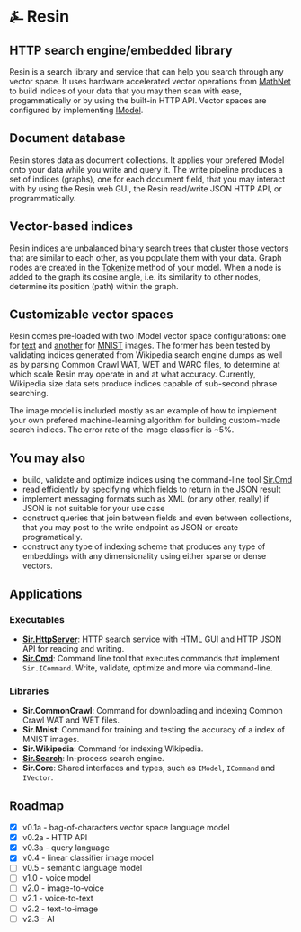 # &#9084; Resin

## HTTP search engine/embedded library
Resin is a search library and service that can help you search through any vector space. It uses hardware accelerated vector operations from 
[MathNet](https://github.com/mathnet/mathnet-numerics) to build indices of your data that you may then scan with ease, progammatically or 
by using the built-in HTTP API. Vector spaces are configured by implementing [IModel<T>](https://github.com/kreeben/resin/blob/master/src/Sir.VectorSpace/IModel.cs). 

## Document database
Resin stores data as document collections. It applies your prefered IModel<T> onto your data while you write and query it. 
The write pipeline produces a set of indices (graphs), one for each document field, that you may interact with by using the Resin web GUI, 
the Resin read/write JSON HTTP API, or programmatically.

## Vector-based indices
Resin indices are unbalanced binary search trees that cluster those vectors that are similar to each other, as you populate them with your data. 
Graph nodes are created in the [Tokenize](https://github.com/kreeben/resin/blob/master/src/Sir.VectorSpace/IModel.cs#L12) method of your model. 
When a node is added to the graph its cosine angle, i.e. its similarity to other nodes, determine its position (path) within the graph.

## Customizable vector spaces
Resin comes pre-loaded with two IModel vector space configurations: one for [text](https://github.com/kreeben/resin/blob/master/src/Sir.Search/Models/BagOfCharsModel.cs) 
and [another](https://github.com/kreeben/resin/blob/master/src/Sir.Search/Models/LinearClassifierImageModel.cs) for [MNIST](http://yann.lecun.com/exdb/mnist/) images. 
The former has been tested by validating indices generated from Wikipedia search engine dumps as well as by parsing Common Crawl WAT, WET and WARC files, 
to determine at which scale Resin may operate in and at what accuracy. Currently, Wikipedia size data sets produce indices capable of sub-second phrase searching. 

The image model is included mostly as an example of how to implement your own prefered machine-learning algorithm for building custom-made search indices. 
The error rate of the image classifier is ~5%. 

## You may also  
- build, validate and optimize indices using the command-line tool [Sir.Cmd](https://github.com/kreeben/resin/blob/master/src/Sir.Cmd/README.md)
- read efficiently by specifying which fields to return in the JSON result
- implement messaging formats such as XML (or any other, really) if JSON is not suitable for your use case
- construct queries that join between fields and even between collections, that you may post to the write endpoint as JSON or create programatically.
- construct any type of indexing scheme that produces any type of embeddings with any dimensionality using either sparse or dense vectors.

## Applications

### Executables

- __[Sir.HttpServer](https://github.com/kreeben/resin/blob/master/src/Sir.HttpServer/README.md)__: HTTP search service with HTML GUI and HTTP JSON API for reading and writing.  
- __[Sir.Cmd](https://github.com/kreeben/resin/blob/master/src/Sir.Cmd/README.md)__: Command line tool that executes commands that implement `Sir.ICommand`. Write, validate, optimize and more via command-line.

### Libraries

- __Sir.CommonCrawl__: Command for downloading and indexing Common Crawl WAT and WET files.  
- __Sir.Mnist__: Command for training and testing the accuracy of a index of MNIST images.  
- __Sir.Wikipedia__: Command for indexing Wikipedia.  
- __[Sir.Search](https://github.com/kreeben/resin/blob/master/src/Sir.Search/README.md)__: In-process search engine.  
- __Sir.Core__: Shared interfaces and types, such as `IModel`, `ICommand` and `IVector`.

## Roadmap

- [x] v0.1a - bag-of-characters vector space language model
- [x] v0.2a - HTTP API
- [x] v0.3a - query language
- [x] v0.4 - linear classifier image model
- [ ] v0.5 - semantic language model
- [ ] v1.0 - voice model
- [ ] v2.0 - image-to-voice
- [ ] v2.1 - voice-to-text
- [ ] v2.2 - text-to-image
- [ ] v2.3 - AI